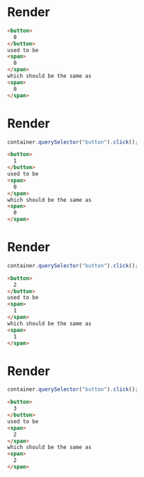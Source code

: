 # Render
```html
<button>
  0
</button>
used to be
<span>
  0
</span>
which should be the same as
<span>
  0
</span>
```


# Render
```js
container.querySelector("button").click();
```
```html
<button>
  1
</button>
used to be
<span>
  0
</span>
which should be the same as
<span>
  0
</span>
```


# Render
```js
container.querySelector("button").click();
```
```html
<button>
  2
</button>
used to be
<span>
  1
</span>
which should be the same as
<span>
  1
</span>
```


# Render
```js
container.querySelector("button").click();
```
```html
<button>
  3
</button>
used to be
<span>
  2
</span>
which should be the same as
<span>
  2
</span>
```
